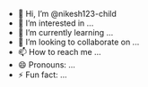 - 👋 Hi, I’m @nikesh123-child
- 👀 I’m interested in ...
- 🌱 I’m currently learning ...
- 💞️ I’m looking to collaborate on ...
- 📫 How to reach me ...
- 😄 Pronouns: ...
- ⚡ Fun fact: ...

<!---
nikesh123-child/nikesh123-child is a ✨ special ✨ repository because its `README.md` (this file) appears on your GitHub profile.
You can click the Preview link to take a look at your changes.
--->
